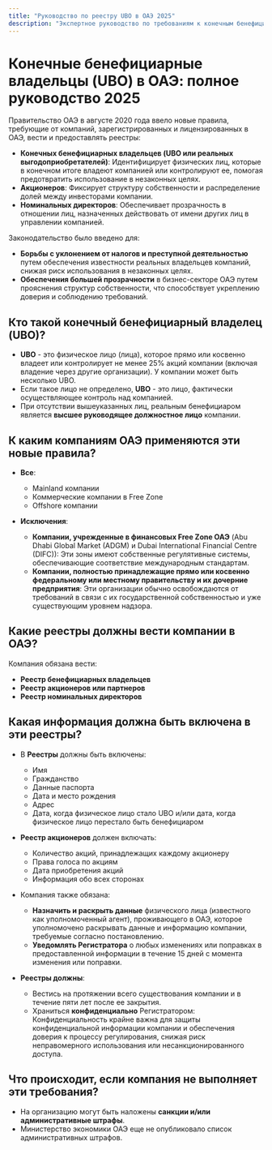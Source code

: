 ```yaml
---
title: "Руководство по реестру UBO в ОАЭ 2025"
description: "Экспертное руководство по требованиям к конечным бенефициарным владельцам в ОАЭ. Полный обзор нормативных требований, соответствия и обязательств по отчетности."
---
```


# Конечные бенефициарные владельцы (UBO) в ОАЭ: полное руководство 2025

Правительство ОАЭ в августе 2020 года ввело новые правила, требующие от компаний, зарегистрированных и лицензированных в ОАЭ, вести и предоставлять реестры:

- **Конечных бенефициарных владельцев (UBO или реальных выгодоприобретателей)**: Идентифицирует физических лиц, которые в конечном итоге владеют компанией или контролируют ее, помогая предотвратить использование в незаконных целях.
- **Акционеров**: Фиксирует структуру собственности и распределение долей между инвесторами компании.
- **Номинальных директоров**: Обеспечивает прозрачность в отношении лиц, назначенных действовать от имени других лиц в управлении компанией.

Законодательство было введено для:

- **Борьбы с уклонением от налогов и преступной деятельностью** путем обеспечения известности реальных владельцев компаний, снижая риск использования в незаконных целях.
- **Обеспечения большей прозрачности** в бизнес-секторе ОАЭ путем прояснения структур собственности, что способствует укреплению доверия и соблюдению требований.

## Кто такой конечный бенефициарный владелец (UBO)?

- **UBO** - это физическое лицо (лица), которое прямо или косвенно владеет или контролирует не менее 25% акций компании (включая владение через другие организации). У компании может быть несколько UBO.
- Если такое лицо не определено, **UBO** - это лицо, фактически осуществляющее контроль над компанией.
- При отсутствии вышеуказанных лиц, реальным бенефициаром является **высшее руководящее должностное лицо** компании.

## К каким компаниям ОАЭ применяются эти новые правила?

- **Все**:

  - Mainland компании
  - Коммерческие компании в Free Zone
  - Offshore компании

- **Исключения**:
  - **Компании, учрежденные в финансовых Free Zone ОАЭ** (Abu Dhabi Global Market (ADGM) и Dubai International Financial Centre (DIFC)): Эти зоны имеют собственные регулятивные системы, обеспечивающие соответствие международным стандартам.
  - **Компании, полностью принадлежащие прямо или косвенно федеральному или местному правительству и их дочерние предприятия**: Эти организации обычно освобождаются от требований в связи с их государственной собственностью и уже существующим уровнем надзора.

## Какие реестры должны вести компании в ОАЭ?

Компания обязана вести:

- **Реестр бенефициарных владельцев**
- **Реестр акционеров или партнеров**
- **Реестр номинальных директоров**

## Какая информация должна быть включена в эти реестры?

- В **Реестры** должны быть включены:

  - Имя
  - Гражданство
  - Данные паспорта
  - Дата и место рождения
  - Адрес
  - Дата, когда физическое лицо стало UBO и/или дата, когда физическое лицо перестало быть бенефициаром

- **Реестр акционеров** должен включать:

  - Количество акций, принадлежащих каждому акционеру
  - Права голоса по акциям
  - Дата приобретения акций
  - Информация обо всех сторонах

- Компания также обязана:

  - **Назначить и раскрыть данные** физического лица (известного как уполномоченный агент), проживающего в ОАЭ, которое уполномочено раскрывать данные и информацию компании, требуемые согласно постановлению.
  - **Уведомлять Регистратора** о любых изменениях или поправках в предоставленной информации в течение 15 дней с момента изменения или поправки.

- **Реестры должны**:
  - Вестись на протяжении всего существования компании и в течение пяти лет после ее закрытия.
  - Храниться **конфиденциально** Регистратором: Конфиденциальность крайне важна для защиты конфиденциальной информации компании и обеспечения доверия к процессу регулирования, снижая риск неправомерного использования или несанкционированного доступа.

## Что происходит, если компания не выполняет эти требования?

- На организацию могут быть наложены **санкции и/или административные штрафы**.
- Министерство экономики ОАЭ еще не опубликовало список административных штрафов.